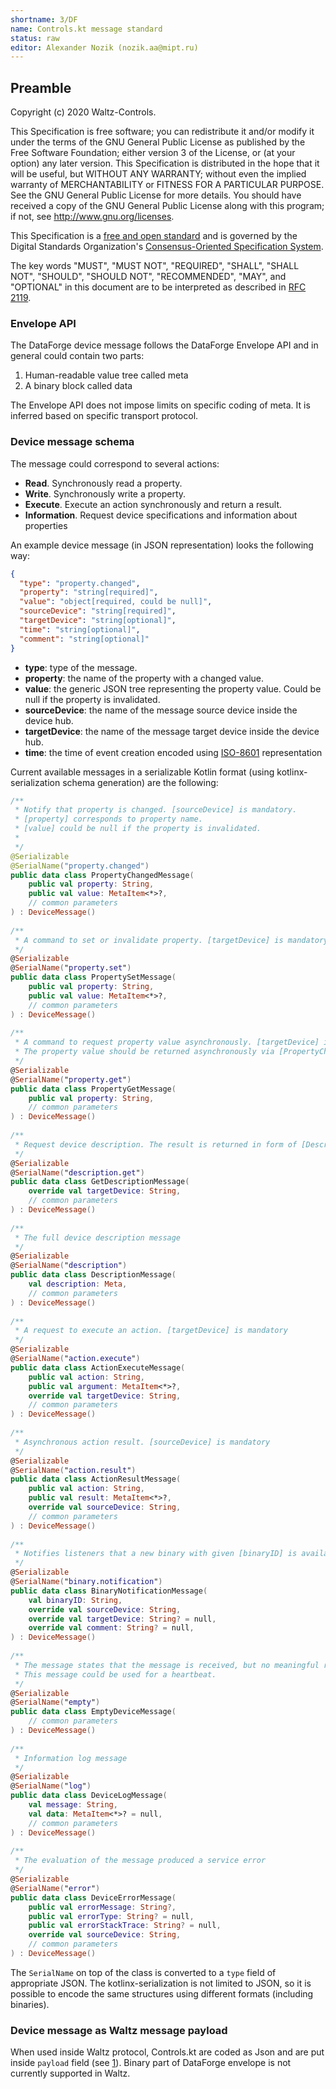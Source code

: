 ```yaml
---
shortname: 3/DF
name: Controls.kt message standard
status: raw
editor: Alexander Nozik (nozik.aa@mipt.ru)
---
```


## Preamble

Copyright (c) 2020 Waltz-Controls.

This Specification is free software; you can redistribute it and/or modify it under the terms of the GNU General Public License as published by the Free Software Foundation; either version 3 of the License, or (at your option) any later version. This Specification is distributed in the hope that it will be useful, but WITHOUT ANY WARRANTY; without even the implied warranty of MERCHANTABILITY or FITNESS FOR A PARTICULAR PURPOSE. See the GNU General Public License for more details. You should have received a copy of the GNU General Public License along with this program; if not, see <http://www.gnu.org/licenses>.

This Specification is a [free and open standard](http://www.digistan.org/open-standard:definition) and is governed by the Digital Standards Organization's [Consensus-Oriented Specification System](http://www.digistan.org/spec:1/COSS).

The key words "MUST", "MUST NOT", "REQUIRED", "SHALL", "SHALL NOT", "SHOULD", "SHOULD NOT", "RECOMMENDED", "MAY", and "OPTIONAL" in this document are to be interpreted as described in [RFC 2119](http://tools.ietf.org/html/rfc2119).


### Envelope API

The DataForge device message follows the DataForge Envelope API and in general could contain two parts:
1. Human-readable value tree called meta
2. A binary block called data

The Envelope API does not impose limits on specific coding of meta. It is inferred based on specific transport protocol.

### Device message schema

The message could correspond to several actions:

* **Read**. Synchronously read a property.
* **Write**. Synchronously write a property.
* **Execute**. Execute an action synchronously and return a result.
* **Information**. Request device specifications and information about properties

An example device message (in JSON representation) looks the following way:

```json
{
  "type": "property.changed",
  "property": "string[required]",
  "value": "object[required, could be null]",
  "sourceDevice": "string[required]",
  "targetDevice": "string[optional]",
  "time": "string[optional]",
  "comment": "string[optional]"
}
```
* **type**: type of the message.
* **property**: the name of the property with a changed value.
* **value**: the generic JSON tree representing the property value. Could be null if the property is invalidated.
* **sourceDevice**: the name of the message source device inside the device hub.
* **targetDevice**: the name of the message target device inside the device hub.
* **time**: the time of event creation encoded using [ISO-8601](https://en.wikipedia.org/wiki/ISO_8601) representation

Current available messages in a serializable Kotlin format (using kotlinx-serialization schema generation) are the following:

```kotlin
/**
 * Notify that property is changed. [sourceDevice] is mandatory.
 * [property] corresponds to property name.
 * [value] could be null if the property is invalidated.
 *
 */
@Serializable
@SerialName("property.changed")
public data class PropertyChangedMessage(
    public val property: String,
    public val value: MetaItem<*>?,
    // common parameters
) : DeviceMessage()
 
/**
 * A command to set or invalidate property. [targetDevice] is mandatory.
 */
@Serializable
@SerialName("property.set")
public data class PropertySetMessage(
    public val property: String,
    public val value: MetaItem<*>?,
    // common parameters
) : DeviceMessage()
 
/**
 * A command to request property value asynchronously. [targetDevice] is mandatory.
 * The property value should be returned asynchronously via [PropertyChangedMessage].
 */
@Serializable
@SerialName("property.get")
public data class PropertyGetMessage(
    public val property: String,
    // common parameters
) : DeviceMessage()
 
/**
 * Request device description. The result is returned in form of [DescriptionMessage]
 */
@Serializable
@SerialName("description.get")
public data class GetDescriptionMessage(
    override val targetDevice: String,
    // common parameters
) : DeviceMessage()
 
/**
 * The full device description message
 */
@Serializable
@SerialName("description")
public data class DescriptionMessage(
    val description: Meta,
    // common parameters
) : DeviceMessage()
 
/**
 * A request to execute an action. [targetDevice] is mandatory
 */
@Serializable
@SerialName("action.execute")
public data class ActionExecuteMessage(
    public val action: String,
    public val argument: MetaItem<*>?,
    override val targetDevice: String,
    // common parameters
) : DeviceMessage()
 
/**
 * Asynchronous action result. [sourceDevice] is mandatory
 */
@Serializable
@SerialName("action.result")
public data class ActionResultMessage(
    public val action: String,
    public val result: MetaItem<*>?,
    override val sourceDevice: String,
    // common parameters
) : DeviceMessage()
 
/**
 * Notifies listeners that a new binary with given [binaryID] is available. The binary itself could not be provided via [DeviceMessage] API.
 */
@Serializable
@SerialName("binary.notification")
public data class BinaryNotificationMessage(
    val binaryID: String,
    override val sourceDevice: String,
    override val targetDevice: String? = null,
    override val comment: String? = null,
) : DeviceMessage()
 
/**
 * The message states that the message is received, but no meaningful response is produced.
 * This message could be used for a heartbeat.
 */
@Serializable
@SerialName("empty")
public data class EmptyDeviceMessage(
    // common parameters
) : DeviceMessage()
 
/**
 * Information log message
 */
@Serializable
@SerialName("log")
public data class DeviceLogMessage(
    val message: String,
    val data: MetaItem<*>? = null,
    // common parameters
) : DeviceMessage()
 
/**
 * The evaluation of the message produced a service error
 */
@Serializable
@SerialName("error")
public data class DeviceErrorMessage(
    public val errorMessage: String?,
    public val errorType: String? = null,
    public val errorStackTrace: String? = null,
    override val sourceDevice: String,
    // common parameters
) : DeviceMessage()
```
The `SerialName` on top of the class is converted to a `type` field of appropriate JSON. The kotlinx-serialization is not limited to JSON, so it is possible to encode the same structures using different formats (including binaries).

### Device message as Waltz message payload

When used inside Waltz protocol, Controls.kt are coded as Json and are put inside `payload` field (see [1](../1)). Binary part of DataForge envelope is not currently supported in Waltz.
